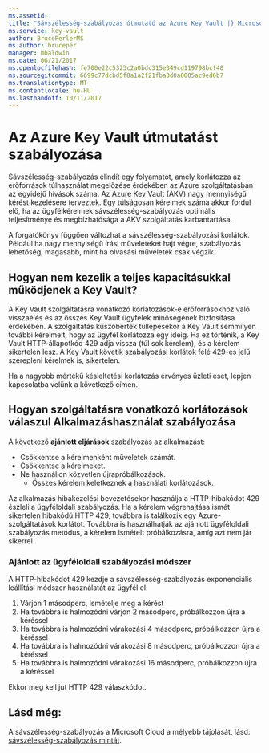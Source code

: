 ```yaml
---
ms.assetid: 
title: "Sávszélesség-szabályozás útmutató az Azure Key Vault |} Microsoft Docs"
ms.service: key-vault
author: BrucePerlerMS
ms.author: bruceper
manager: mbaldwin
ms.date: 06/21/2017
ms.openlocfilehash: fe700e22c5323c2a0bdc315e349cd119798bcf40
ms.sourcegitcommit: 6699c77dcbd5f8a1a2f21fba3d0a0005ac9ed6b7
ms.translationtype: MT
ms.contentlocale: hu-HU
ms.lasthandoff: 10/11/2017
---
```

# <a name="azure-key-vault-throttling-guidance"></a>Az Azure Key Vault útmutatást szabályozása

Sávszélesség-szabályozás elindít egy folyamatot, amely korlátozza az erőforrások túlhasználat megelőzése érdekében az Azure szolgáltatásban az egyidejű hívások száma. Az Azure Key Vault (AKV) nagy mennyiségű kérést kezelésére terveztek. Egy túlságosan kérelmek száma akkor fordul elő, ha az ügyfélkérelmek sávszélesség-szabályozás optimális teljesítménye és megbízhatósága a AKV szolgáltatás karbantartása.

A forgatókönyv függően változhat a sávszélesség-szabályozási korlátok. Például ha nagy mennyiségű írási műveleteket hajt végre, szabályozás lehetőség, magasabb, mint ha olvasási műveletek csak végzik.

## <a name="how-does-key-vault-handle-its-limits"></a>Hogyan nem kezelik a teljes kapacitásukkal működjenek a Key Vault?

A Key Vault szolgáltatásra vonatkozó korlátozások-e erőforrásokhoz való visszaélés és az összes Key Vault ügyfelek minőségének biztosítása érdekében. A szolgáltatás küszöbérték túllépésekor a Key Vault semmilyen további kérelmeit, hogy az ügyfél korlátozza egy ideig. Ha ez történik, a Key Vault HTTP-állapotkód 429 adja vissza (túl sok kérelem), és a kérelem sikertelen lesz. A Key Vault követik szabályozási korlátok felé 429-es jelű szerepleni kérelmek is, sikertelen. 

Ha a nagyobb mértékű késleltetési korlátozás érvényes üzleti eset, lépjen kapcsolatba velünk a következő címen.


## <a name="how-to-throttle-your-app-in-response-to-service-limits"></a>Hogyan szolgáltatásra vonatkozó korlátozások válaszul Alkalmazáshasználat szabályozása

A következő **ajánlott eljárások** szabályozás az alkalmazást:
- Csökkentse a kérelmenként műveletek számát.
- Csökkentse a kérelmeket.
- Ne használjon közvetlen újrapróbálkozások. 
    - Összes kérelem keletkeznek a használati korlátozások.

Az alkalmazás hibakezelési bevezetésekor használja a HTTP-hibakódot 429 észleli a ügyféloldali szabályozás. Ha a kérelem végrehajtása ismét sikertelen hibakódú HTTP 429, továbbra is találkozik egy Azure-szolgáltatások korlátot. Továbbra is használhatják az ajánlott ügyféloldali szabályozás metódus, a kérelem ismételt próbálkozásra, amíg azt nem jár sikerrel.

### <a name="recommended-client-side-throttling-method"></a>Ajánlott az ügyféloldali szabályozási módszer

A HTTP-hibakódot 429 kezdje a sávszélesség-szabályozás exponenciális leállítási módszer használatát az ügyfél el:

1. Várjon 1 másodperc, ismételje meg a kérést
2. Ha továbbra is halmozódni várjon 2 másodperc, próbálkozzon újra a kéréssel
3. Ha továbbra is halmozódni várakozási 4 másodperc, próbálkozzon újra a kéréssel
4. Ha továbbra is halmozódni várakozási 8 másodperc, próbálkozzon újra a kéréssel
5. Ha továbbra is halmozódni várakozási 16 másodperc, próbálkozzon újra a kéréssel

Ekkor meg kell jut HTTP 429 válaszkódot.

## <a name="see-also"></a>Lásd még:

A sávszélesség-szabályozás a Microsoft Cloud a mélyebb tájolását, lásd: [sávszélesség-szabályozás mintát](https://docs.microsoft.com/azure/architecture/patterns/throttling).


